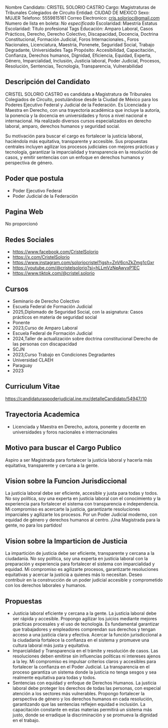 Nombre Candidato: CRISTEL SOLORIO CASTRO
Cargo: Magistraturas de Tribunales Colegiados de Circuito
Entidad: CIUDAD DE MEXICO
Sexo: MUJER
Telefono: 5559815161
Correo Electronico: cris.solorioc@gmail.com
Numero de lista en boleta: *No especificado*
Escolaridad: Maestría
Estatus Escolaridad: Título profesional
Tags Educación: Amparo Laboral, Casos Prácticos, Derecho, Derecho Colectivo, Discapacidad, Docencia, Doctrina Constitucional, Formación Judicial, Foros Internacionales., Foros Nacionales, Licenciatura, Maestría, Ponenete, Seguridad Social, Trabajo Degradante, Universidades
Tags Propósito: Accesibilidad, Capacitación., Confianza, Derechos humanos, Dignidad, Eficiencia, Equidad, Experta, Género, Imparcialidad, Inclusión, Justicia laboral, Poder Judicial, Procesos, Resolución, Sentencias, Tecnología, Transparencia, Vulnerabilidad


## Descripción del Candidato 

CRISTEL SOLORIO CASTRO es candidata a Magistratura de Tribunales Colegiados de Circuito, postulándose desde la Ciudad de México para los Poderes Ejecutivo Federal y Judicial de la Federación. Es Licenciada y Maestra en Derecho, con una trayectoria académica que incluye la autoría, la ponencia y la docencia en universidades y foros a nivel nacional e internacional. Ha realizado diversos cursos especializados en derecho laboral, amparo, derechos humanos y seguridad social.

Su motivación para buscar el cargo es fortalecer la justicia laboral, haciéndola más equitativa, transparente y accesible. Sus propuestas centrales incluyen agilizar los procesos judiciales con mejores prácticas y tecnología, garantizar la imparcialidad y transparencia en la resolución de casos, y emitir sentencias con un enfoque en derechos humanos y perspectiva de género.


## Poder que postula

- Poder Ejecutivo Federal
- Poder Judicial de la Federación


## Pagina Web

No proporcionó


## Redes Sociales

- https://www.facebook.com/CristelSolorio
- https://x.com/CristelSolorio
- https://www.instagram.com/soloriocristel?igsh=ZnV6cnZkZmg1cGxr
- https://youtube.com/@cristelsolorio?si=hLLmVzNeAwyxP1EC
- https://www.tiktok.com/@cristel.solorio


## Cursos

- Seminario de Derecho Colectivo
- Escuela Federal de Formación Judicial
- 2025,Diplomado de Seguridad Social, con la asignatura: Casos prácticos en materia de seguridad social
- Ponente
- 2023,Curso de Amparo Laboral
- Escuela Federal de Formación Judicial
- 2024,Taller de actualización sobre doctrina constitucional Derecho de las personas con discapacidad
- SCJN
- 2023,Curso Trabajo en Condiciones Degradantes
- Universidad CLAEH
- Paraguay
- 2023


## Curriculum Vitae

https://candidaturaspoderjudicial.ine.mx/detalleCandidato/54947/10


## Trayectoria Academica

- Licenciada y Maestra en Derecho, autora, ponente y docente en universidades y foros nacionales e internacionales


## Motivo para buscar el Cargo Publico

Aspiro a ser Magistrada para fortalecer la justicia laboral y hacerla más equitativa, transparente y cercana a la gente.


## Vision sobre la Funcion Jurisdiccional

La justicia laboral debe ser eficiente, accesible y justa para todas y todos. No soy política, soy una experta en justicia laboral con el conocimiento y la experiencia para fortalecer el sistema con transparencia e independencia. Mi compromiso es acercarte la justicia, garantizarte resoluciones imparciales y agilizarte los procesos. Por un Poder Judicial moderno, con equidad de género y derechos humanos al centro. ¡Una Magistrada para la gente, no para los partidos!


## Vision sobre la Imparticion de Justicia

La impartición de justicia debe ser eficiente, transparente y cercana a la ciudadanía. No soy política, soy una experta en justicia laboral con la preparación y experiencia para fortalecer el sistema con imparcialidad y equidad. Mi compromiso es agilizarte procesos, garantizarte resoluciones equitativas y acercar la justicia a quienes más lo necesitan. Deseo contribuir en la construcción de un poder judicial accesible y comprometido con los derechos laborales y humanos.


## Propuestas

- Justicia laboral eficiente y cercana a la gente. La justicia laboral debe ser rápida y accesible. Propongo agilizar los juicios mediante mejores prácticas procesales y el uso de tecnología. Es fundamental garantizar que trabajadores y empleadores comprendan sus derechos y tengan acceso a una justicia clara y efectiva. Acercar la función jurisdiccional a la ciudadanía fortalece la confianza en el sistema y promueve una cultura laboral más justa y equitativa.
- Imparcialidad y Transparencia en el trámite y resolución de casos. Las resoluciones deben emitirse sin influencias políticas ni intereses ajenos a la ley. Mi compromiso es impulsar criterios claros y accesibles para fortalecer la confianza en el Poder Judicial. La transparencia en el proceso garantiza un sistema donde la justicia no tenga sesgos y sea realmente equitativa para todas y todos.
- Sentencias con equidad y enfoque de Derechos Humanos. La justicia laboral debe proteger los derechos de todas las personas, con especial atención a los sectores más vulnerables. Propongo fortalecer la perspectiva de género y los derechos humanos en cada resolución, garantizando que las sentencias reflejen equidad e inclusión. La capacitación constante en estas materias permitirá un sistema más justo, donde se erradique la discriminación y se promueva la dignidad en el trabajo.

